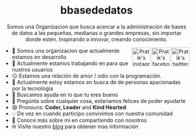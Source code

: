 <div align='center'><h1>bbasededatos</h1></div>
<div align="center">

Somos una Organizacion que busca acercar a la administración de bases de datos a las pequeñas, medianas o grandes empresas, sin importar donde estén. Inspirando a innovar, creando conocimiento.


<a href="https://twitter.com/bbasededatos" target="_blank" rel="nofollow"><img align="right" alt="Pratik's twitter" width="50px" src="https://cdn.pixabay.com/photo/2017/06/22/14/23/twitter-2430933_960_720.png" /></a>
<a href="https://www.facebook.com/bbasededatos/" target="_blank" rel="nofollow"><img align="right" alt="Pratik's facebook" width="50px" src="https://cdn.pixabay.com/photo/2017/06/22/06/22/facebook-2429746_960_720.png" /></a>
<a href="https://www.instagram.com/bbasededatos/" target="_blank" rel="nofollow"><img align="right" alt="Pratik's instagram" width="50px" src="https://cdn.pixabay.com/photo/2016/09/17/07/03/instagram-1675670_960_720.png" /></a>
</div>


- :school: Somos una organizacion que actualmente estamos en desarrollo
- 🔭 Actualmente estamos trabajando en para que nustros usuarios
- :neutral_face: Estamos una relación de amor / odio con la programación.
- 🌱 Actualmente estoy estamos en busca de de personas apacionadas por la tecnologia
- 🤔 Buscamos ayuda en lo que tu eres bueno
- 💬 Pregúnta sobre cualquier cosa, estariamos felices de poder ayudarte
- 😄 Pronouns: **Coder, Leader** and **Kind Hearted**
- :bulb: De vez en cuando participo convivimos con nuestra comunidad
- 👨 Conoce más sobre mí en compartiendo con nosotros
- 🌐 Visite nuestro [blog](https://facebook.com/bbasededatos) para obtener mas información


